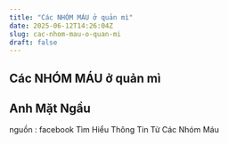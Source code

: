```yaml
---
title: "Các NHÓM MÁU ở quản mì"
date: 2025-06-12T14:26:04Z
slug: cac-nhom-mau-o-quan-mi
draft: false
---
```


## Các NHÓM MÁU ở quản mì

## Anh Mặt Ngầu

nguồn : facebook Tìm Hiểu Thông Tin Từ Các Nhóm Máu